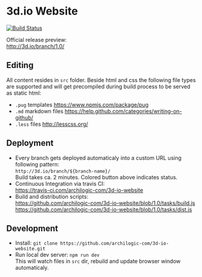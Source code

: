 # 3d.io Website

[![Build Status](https://travis-ci.com/archilogic-com/3d-io-website.svg?token=EqpLsvSSqfB8oaHTPxqV&branch=1.0)](https://travis-ci.com/archilogic-com/3d-io-website)

Official release preview:<br>
http://3d.io/branch/1.0/

## Editing

All content resides in `src` folder. Beside html and css the following file types are supported and will get precompiled during build process to be served as static html:
* `.pug` templates https://www.npmjs.com/package/pug
* `.md` markdown files https://help.github.com/categories/writing-on-github/
* `.less` files http://lesscss.org/

## Deployment

* Every branch gets deployed automaticaly into a custom URL using following pattern:<br>
  `http://3d.io/branch/${branch-name}/`<br>
  Build takes ca. 2 minutes. Colored button above indicates status.
* Continuous Integration via travis CI:<br>
  https://travis-ci.com/archilogic-com/3d-io-website
* Build and distribution scripts:<br>
  https://github.com/archilogic-com/3d-io-website/blob/1.0/tasks/build.js<br>
  https://github.com/archilogic-com/3d-io-website/blob/1.0/tasks/dist.js<br>

## Development

* Install: `git clone https://github.com/archilogic-com/3d-io-website.git`
* Run local dev server: `npm run dev`<br>
  This will watch files in `src` dir, rebuild and update browser window automaticaly.

